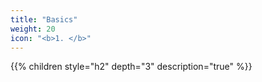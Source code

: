 ```yaml
---
title: "Basics"
weight: 20
icon: "<b>1. </b>"
---
```


{{% children style="h2" depth="3" description="true" %}}
